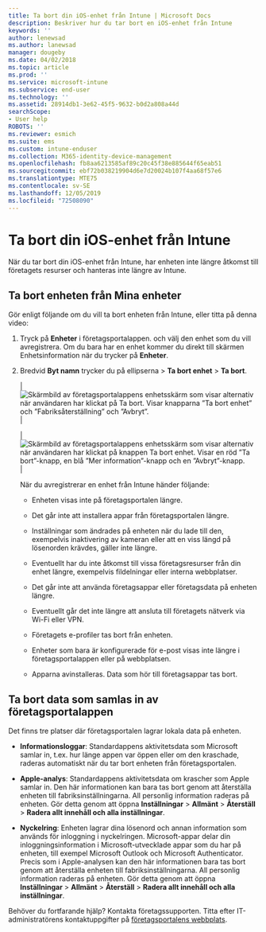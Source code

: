 ```yaml
---
title: Ta bort din iOS-enhet från Intune | Microsoft Docs
description: Beskriver hur du tar bort en iOS-enhet från Intune
keywords: ''
author: lenewsad
ms.author: lanewsad
manager: dougeby
ms.date: 04/02/2018
ms.topic: article
ms.prod: ''
ms.service: microsoft-intune
ms.subservice: end-user
ms.technology: ''
ms.assetid: 28914db1-3e62-45f5-9632-b0d2a808a44d
searchScope:
- User help
ROBOTS: ''
ms.reviewer: esmich
ms.suite: ems
ms.custom: intune-enduser
ms.collection: M365-identity-device-management
ms.openlocfilehash: fb8aa6213585af89c20c45f38e885644f65eab51
ms.sourcegitcommit: ebf72b038219904d6e7d20024b107f4aa68f57e6
ms.translationtype: MTE75
ms.contentlocale: sv-SE
ms.lasthandoff: 12/05/2019
ms.locfileid: "72508090"
---
```

# <a name="remove-your-ios-device-from-intune"></a>Ta bort din iOS-enhet från Intune

När du tar bort din iOS-enhet från Intune, har enheten inte längre åtkomst till företagets resurser och hanteras inte längre av Intune.


## <a name="removing-the-device-from-my-devices"></a>Ta bort enheten från Mina enheter

Gör enligt följande om du vill ta bort enheten från Intune, eller titta på denna video:


1. Tryck på **Enheter** i företagsportalappen. och välj den enhet som du vill avregistrera. Om du bara har en enhet kommer du direkt till skärmen Enhetsinformation när du trycker på **Enheter**.

2. Bredvid **Byt namn** trycker du på ellipserna > **Ta bort enhet** > **Ta bort**.  

    |![Skärmbild av företagsportalappens enhetsskärm som visar alternativ när användaren har klickat på Ta bort. Visar knapparna ”Ta bort enhet” och ”Fabriksåterställning” och ”Avbryt”.](/intune-user-help/media/cp_ios_unenroll_after_1804_001.png)|

    |![Skärmbild av företagsportalappens enhetsskärm som visar alternativ när användaren har klickat på knappen Ta bort enhet. Visar en röd ”Ta bort”-knapp, en blå ”Mer information”-knapp och en ”Avbryt”-knapp.](/intune-user-help/media/cp_ios_unenroll_after_1804_002.png)|


    När du avregistrerar en enhet från Intune händer följande:

    - Enheten visas inte på företagsportalen längre.

    - Det går inte att installera appar från företagsportalen längre.

    - Inställningar som ändrades på enheten när du lade till den, exempelvis inaktivering av kameran eller att en viss längd på lösenorden krävdes, gäller inte längre.

    - Eventuellt har du inte åtkomst till vissa företagsresurser från din enhet längre, exempelvis fildelningar eller interna webbplatser.

    - Det går inte att använda företagsappar eller företagsdata på enheten längre.

    - Eventuellt går det inte längre att ansluta till företagets nätverk via Wi-Fi eller VPN.

    - Företagets e-profiler tas bort från enheten.

    - Enheter som bara är konfigurerade för e-post visas inte längre i företagsportalappen eller på webbplatsen.

    - Apparna avinstalleras. Data som hör till företagsappar tas bort.

## <a name="removing-data-collected-by-the-company-portal-app"></a>Ta bort data som samlas in av företagsportalappen

Det finns tre platser där företagsportalen lagrar lokala data på enheten.

- **Informationsloggar**: Standardappens aktivitetsdata som Microsoft samlar in, t.ex. hur länge appen var öppen eller om den kraschade, raderas automatiskt när du tar bort enheten från företagsportalen.

- **Apple-analys**: Standardappens aktivitetsdata om krascher som Apple samlar in. Den här informationen kan bara tas bort genom att återställa enheten till fabriksinställningarna. All personlig information raderas på enheten. Gör detta genom att öppna **Inställningar** > **Allmänt** > **Återställ** > **Radera allt innehåll och alla inställningar**.

- **Nyckelring**: Enheten lagrar dina lösenord och annan information som används för inloggning i nyckelringen. Microsoft-appar delar din inloggningsinformation i Microsoft-utvecklade appar som du har på enheten, till exempel Microsoft Outlook och Microsoft Authenticator. Precis som i Apple-analysen kan den här informationen bara tas bort genom att återställa enheten till fabriksinställningarna. All personlig information raderas på enheten. Gör detta genom att öppna **Inställningar** > **Allmänt** > **Återställ** > **Radera allt innehåll och alla inställningar**.


Behöver du fortfarande hjälp? Kontakta företagssupporten. Titta efter IT-administratörens kontaktuppgifter på [företagsportalens webbplats](https://go.microsoft.com/fwlink/?linkid=2010980).
